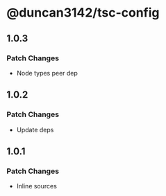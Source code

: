 # @duncan3142/tsc-config

## 1.0.3

### Patch Changes

- Node types peer dep

## 1.0.2

### Patch Changes

- Update deps

## 1.0.1

### Patch Changes

- Inline sources
